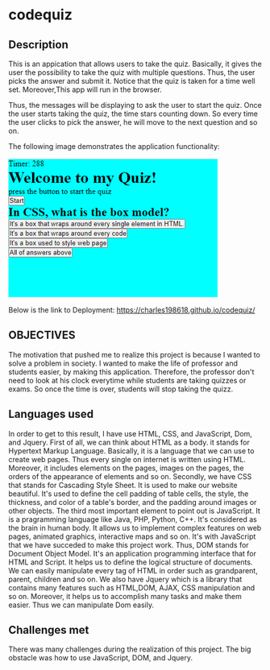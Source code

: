 # codequiz

## Description 

This is an appication that allows users to take the quiz. Basically, it gives the user the possibility to take the quiz with multiple questions. Thus, the user picks the answer and submit it. Notice that the quiz is taken for a time well set. Moreover,This app will run in the browser.

Thus, the messages will be displaying to ask the user to start the quiz. Once the user starts taking the quiz, the time stars counting down. So every time the user clicks to pick the answer, he will move to the next question and so on.

The following image demonstrates the application functionality:

![code quiz](./assets/codequizdemo.PNG)

Below is the link to Deployment:
https://charles198618.github.io/codequiz/


## OBJECTIVES

The motivation that pushed me to realize this project is because I wanted to solve a problem in society. I wanted to make the life of professor and students easier, by making this application. Therefore, the professor don't need to look at his clock everytime while students are taking quizzes or exams. So once the time is over, students will stop taking the quizz.


## Languages used

In order to get to this result, I have use HTML, CSS, and JavaScript, Dom, and Jquery. First of all, we can think about HTML as a body. it stands for Hypertext Markup Language. Basically, it is a language that we can use to create web pages. Thus every single on internet is written using HTML. Moreover, it includes elements on the pages, images on the pages, the orders of the appearance of elements and so on. Secondly, we have CSS that stands for Cascading Style Sheet. It is used to make our website beautiful. It's used to define the cell padding of table cells, the style, the thickness, and color of a table's border, and the padding around images or other objects. The third most important element to point out is JavaScript. It is a pragramming language like Java, PHP, Python, C++. It's considered as the brain in human body. It allows us to implement complex features on web pages, animated graphics, interactive maps and so on.  It's with JavaScript that we have succeded to make this project work.
Thus, DOM stands for Document Object Model. It's an application programming interface that for HTML and Script. It helps us to define the logical 
structure of documents. We can easily manipulate every tag of HTML in order such as grandparent, parent, children and so on.
We also have Jquery which is a library that contains many features such as HTML,DOM, AJAX, CSS manipulation and so on. Moreover, it helps us to accomplish many tasks and make them easier. Thus we can manipulate Dom easily. 


## Challenges met

There was many challenges during the realization of this project. The big obstacle was how to use JavaScript, DOM, and Jquery.